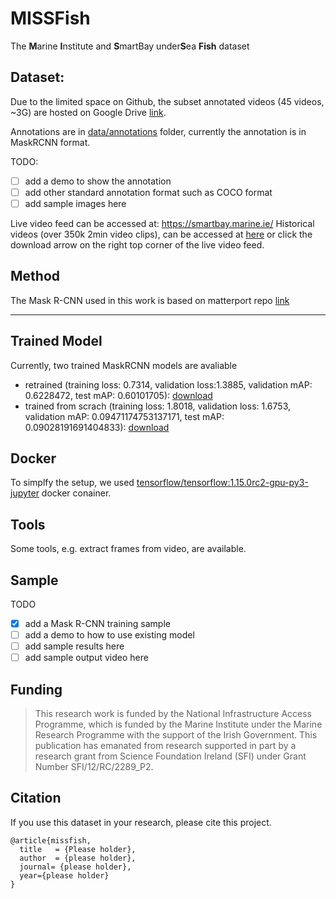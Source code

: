 # MISSFish
The <b>M</b>arine <b>I</b>nstitute and <b>S</b>martBay under<b>S</b>ea  <b>Fish</b> dataset


## Dataset:
Due to the limited space on Github, the subset annotated videos (45 videos, ~3G) are hosted on Google Drive [link](https://drive.google.com/file/d/1SnWTu-3tgarfKXuq4vHjcjJZvHDUfi78/view?usp=sharing).
 
Annotations are in [data/annotations](data/annotations) folder, currently the annotation is in MaskRCNN format. 

TODO:
- [ ] add a demo to show the annotation 
- [ ] add other standard annotation format such as COCO format
- [ ] add sample images here

Live video feed can be accessed at: https://smartbay.marine.ie/
Historical videos (over 350k 2min video clips), can be accessed at [here](https://smartbay.marine.ie/data/video/aja-helo-1H000314/) or click the download arrow on the right top corner of the live video feed.

## Method

The Mask R-CNN used in this work is based on matterport repo [link](https://github.com/matterport/Mask_RCNN)

--- 
## Trained Model
Currently, two trained MaskRCNN models are avaliable 
- retrained (training loss: 0.7314, validation loss:1.3885, validation mAP: 0.6228472, test mAP: 0.60101705): 
[download](https://drive.google.com/file/d/17O1r7u1WMn2aAWlgSTv8-7-FgOYF0W2S/view?usp=sharing)
- trained from scrach (training loss: 1.8018, validation loss: 1.6753, validation mAP: 0.09471174753137171, test mAP: 0.09028191691404833): 
[download](https://drive.google.com/file/d/1x61gUG_CUpA-_L9c9WP7xyCRnhWXCi_a/view?usp=sharing)


## Docker 
To simplfy the setup, we used [tensorflow/tensorflow:1.15.0rc2-gpu-py3-jupyter](https://hub.docker.com/layers/tensorflow/tensorflow/1.15.0rc2-gpu-py3-jupyter/images/sha256-95d97c5c888e053af622964a150c205a39360064a962d7d5767038ad83b2d9b3?context=explore) docker conainer.

## Tools
Some tools, e.g. extract frames from video, are available.

## Sample
TODO
- [x] add a Mask R-CNN training sample
- [ ] add a demo to how to use existing model
- [ ] add sample results here
- [ ] add sample output video here

## Funding

> This research work is funded by the National Infrastructure Access Programme, which is funded by the Marine Institute under the Marine Research Programme with the support of the Irish Government. This publication has emanated from research supported in part by a research grant from Science Foundation Ireland (SFI) under Grant Number SFI/12/RC/2289\_P2.


## Citation
If you use this dataset in your research, please cite this project.
```
@article{missfish,
  title   = {Please holder},
  author  = {please holder},
  journal= {please holder},
  year={please holder}
}
```

